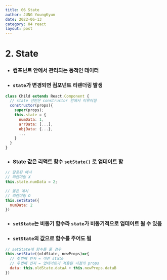 ```yaml
---
title: 06 State
author: JUNG YoungKyun
date: 2022-06-13
category: 04 react
layout: post
---
```


# **2. State**
- ### 컴포넌트 안에서 관리되는 동적인 데이터
- ### `state`가 변경되면 컴포넌트 리렌더링 발생
```jsx
class Child extends React.Component {
  // state 선언은 constructor 안에서 이루어짐
  constructor(props){
    super(props);
    this.state = {
      numData: 1,
      arrData: [...],
      objData: {...},
      ...
    }
  }
}
```

- ### State 값은 리액트 함수 `setState()` 로 업데이트 함
```jsx
// 잘못된 예시
// 리렌더링 X
this.state.numData = 2;

// 옳은 예시
// 리렌더링 O
this.setState({
  numData: 2
})
```

- ### `setState`는 비동기 함수라 `state`가 비동기적으로 업데이트 될 수 있음
- ### `setState`의 값으로 함수를 주어도 됨
```jsx
// setState에 함수를 줄 경우
this.setState((oldState, newProps)=>{
  // 첫번째 인자 = 이전 state
  // 두번째 인자 = 업데이트가 적용된 시점의 props
  data: this.oldState.dataA + this.newProps.dataB
})
```